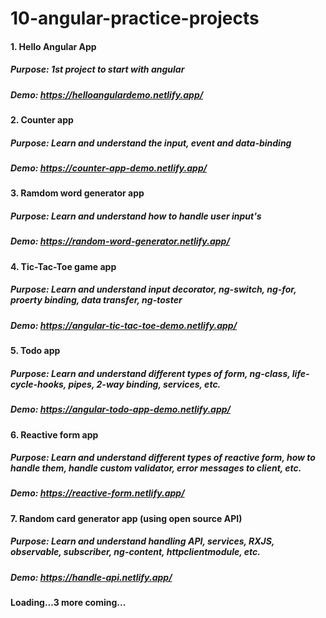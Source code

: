 # 10-angular-practice-projects

#### 1. Hello Angular App
##### Purpose: 1st project to start with angular
##### Demo: https://helloangulardemo.netlify.app/

#### 2. Counter app
##### Purpose: Learn and understand the input, event and data-binding
##### Demo: https://counter-app-demo.netlify.app/


#### 3. Ramdom word generator app
##### Purpose: Learn and understand how to handle user input's
##### Demo: https://random-word-generator.netlify.app/


#### 4. Tic-Tac-Toe game app
##### Purpose: Learn and understand input decorator, ng-switch, ng-for, proerty binding, data transfer, ng-toster
##### Demo: https://angular-tic-tac-toe-demo.netlify.app/


#### 5. Todo app
##### Purpose: Learn and understand different types of form, ng-class, life-cycle-hooks, pipes, 2-way binding, services, etc.
##### Demo: https://angular-todo-app-demo.netlify.app/


#### 6. Reactive form app
##### Purpose: Learn and understand different types of reactive form, how to handle them, handle custom validator, error messages to client, etc.
##### Demo: https://reactive-form.netlify.app/


#### 7. Random card generator app (using open source API)
##### Purpose: Learn and understand handling API, services, RXJS, observable, subscriber, ng-content, httpclientmodule, etc.
##### Demo: https://handle-api.netlify.app/

#### Loading...3 more coming...
